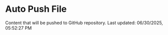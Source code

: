 # Auto Push File

Content that will be pushed to GitHub repository.
Last updated: 06/30/2025, 05:52:27 PM